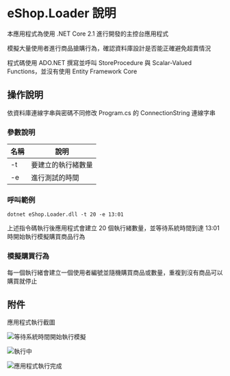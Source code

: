# eShop.Loader 說明

本應用程式為使用 .NET Core 2.1 進行開發的主控台應用程式

模擬大量使用者進行商品搶購行為，確認資料庫設計是否能正確避免超賣情況

程式碼使用 ADO.NET 撰寫並呼叫 StoreProcedure 與 Scalar-Valued Functions，並沒有使用 Entity Framework Core

## 操作說明

依資料庫連線字串與密碼不同修改 Program.cs 的 ConnectionString 連線字串

### 參數說明

|名稱|說明|
|--|--|
|-t|要建立的執行緒數量|
|-e|進行測試的時間|

### 呼叫範例

```
dotnet eShop.Loader.dll -t 20 -e 13:01
```

上述指令碼執行後應用程式會建立 20 個執行緒數量，並等待系統時間到達 13:01 時開始執行模擬購買商品行為

### 模擬購買行為

每一個執行緒會建立一個使用者編號並隨機購買商品或數量，重複到沒有商品可以購買就停止

## 附件

應用程式執行截圖

![等待系統時間開始執行模擬](https://raw.githubusercontent.com/txstudio/eShopPanicBuyingSimulatorUseStoreProcedure/master/screenshot/default-case-loading-test-2500-tasks.gif)

![執行中](https://raw.githubusercontent.com/txstudio/eShopPanicBuyingSimulatorUseStoreProcedure/master/screenshot/default-case-loading-test-operating.gif)

![應用程式執行完成](https://raw.githubusercontent.com/txstudio/eShopPanicBuyingSimulatorUseStoreProcedure/master/screenshot/default-case-loading-test-finish.gif)
